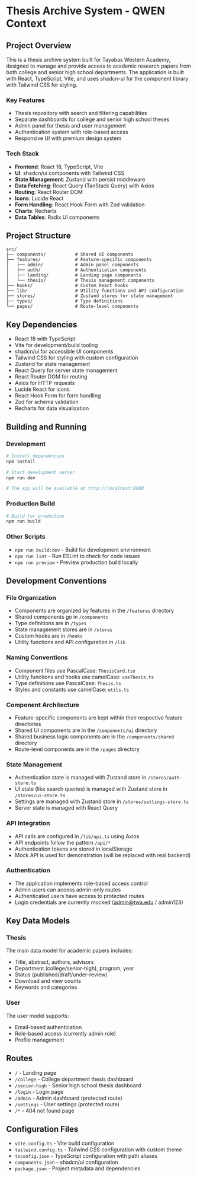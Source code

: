 # Thesis Archive System - QWEN Context

## Project Overview

This is a thesis archive system built for Tayabas Western Academy, designed to manage and provide access to academic research papers from both college and senior high school departments. The application is built with React, TypeScript, Vite, and uses shadcn-ui for the component library with Tailwind CSS for styling.

### Key Features
- Thesis repository with search and filtering capabilities
- Separate dashboards for college and senior high school theses
- Admin panel for thesis and user management
- Authentication system with role-based access
- Responsive UI with premium design system

### Tech Stack
- **Frontend**: React 18, TypeScript, Vite
- **UI**: shadcn/ui components with Tailwind CSS
- **State Management**: Zustand with persist middleware
- **Data Fetching**: React Query (TanStack Query) with Axios
- **Routing**: React Router DOM
- **Icons**: Lucide React
- **Form Handling**: React Hook Form with Zod validation
- **Charts**: Recharts
- **Data Tables**: Radix UI components

## Project Structure

```
src/
├── components/           # Shared UI components
├── features/             # Feature-specific components
│   ├── admin/            # Admin panel components
│   ├── auth/             # Authentication components
│   ├── landing/          # Landing page components
│   └── thesis/           # Thesis management components
├── hooks/                # Custom React hooks
├── lib/                  # Utility functions and API configuration
├── stores/               # Zustand stores for state management
├── types/                # Type definitions
└── pages/                # Route-level components
```

## Key Dependencies

- React 18 with TypeScript
- Vite for development/build tooling
- shadcn/ui for accessible UI components
- Tailwind CSS for styling with custom configuration
- Zustand for state management
- React Query for server state management
- React Router DOM for routing
- Axios for HTTP requests
- Lucide React for icons
- React Hook Form for form handling
- Zod for schema validation
- Recharts for data visualization

## Building and Running

### Development
```bash
# Install dependencies
npm install

# Start development server
npm run dev

# The app will be available at http://localhost:8080
```

### Production Build
```bash
# Build for production
npm run build
```

### Other Scripts
- `npm run build:dev` - Build for development environment
- `npm run lint` - Run ESLint to check for code issues
- `npm run preview` - Preview production build locally

## Development Conventions

### File Organization
- Components are organized by features in the `/features` directory
- Shared components go in `/components`
- Type definitions are in `/types`
- State management stores are in `/stores`
- Custom hooks are in `/hooks`
- Utility functions and API configuration in `/lib`

### Naming Conventions
- Component files use PascalCase: `ThesisCard.tsx`
- Utility functions and hooks use camelCase: `useThesis.ts`
- Type definitions use PascalCase: `Thesis.ts`
- Styles and constants use camelCase: `utils.ts`

### Component Architecture
- Feature-specific components are kept within their respective feature directories
- Shared UI components are in the `/components/ui` directory
- Shared business logic components are in the `/components/shared` directory
- Route-level components are in the `/pages` directory

### State Management
- Authentication state is managed with Zustand store in `/stores/auth-store.ts`
- UI state (like search queries) is managed with Zustand store in `/stores/ui-store.ts`
- Settings are managed with Zustand store in `/stores/settings-store.ts`
- Server state is managed with React Query

### API Integration
- API calls are configured in `/lib/api.ts` using Axios
- API endpoints follow the pattern `/api/*`
- Authentication tokens are stored in localStorage
- Mock API is used for demonstration (will be replaced with real backend)

### Authentication
- The application implements role-based access control
- Admin users can access admin-only routes
- Authenticated users have access to protected routes
- Login credentials are currently mocked (admin@twa.edu / admin123)

## Key Data Models

### Thesis
The main data model for academic papers includes:
- Title, abstract, authors, advisors
- Department (college/senior-high), program, year
- Status (published/draft/under-review)
- Download and view counts
- Keywords and categories

### User
The user model supports:
- Email-based authentication
- Role-based access (currently admin role)
- Profile management

## Routes

- `/` - Landing page
- `/college` - College department thesis dashboard
- `/senior-high` - Senior high school thesis dashboard
- `/login` - Login page
- `/admin` - Admin dashboard (protected route)
- `/settings` - User settings (protected route)
- `/*` - 404 not found page

## Configuration Files

- `vite.config.ts` - Vite build configuration
- `tailwind.config.ts` - Tailwind CSS configuration with custom theme
- `tsconfig.json` - TypeScript configuration with path aliases
- `components.json` - shadcn/ui configuration
- `package.json` - Project metadata and dependencies